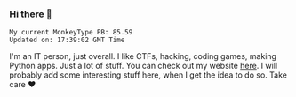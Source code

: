 ### Hi there 👋
<!-- PB START -->
```
My current MonkeyType PB: 85.59
Updated on: 17:39:02 GMT Time
```
<!-- PB END -->
I'm an IT person, just overall. I like CTFs, hacking, coding games, making Python apps. Just a lot of stuff.
You can check out my website [here](https://skill3472.github.io/).
I will probably add some interesting stuff here, when I get the idea to do so. Take care ❤️
